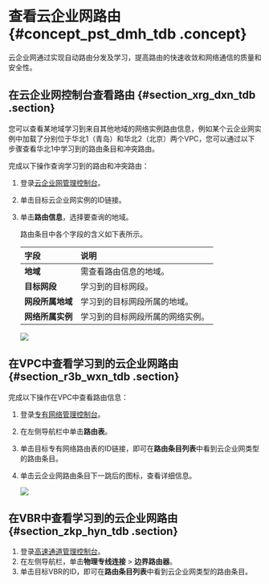 # 查看云企业网路由 {#concept_pst_dmh_tdb .concept}

云企业网通过实现自动路由分发及学习，提高路由的快速收敛和网络通信的质量和安全性。

## 在云企业网控制台查看路由 {#section_xrg_dxn_tdb .section}

您可以查看某地域学习到来自其他地域的网络实例路由信息，例如某个云企业网实例中加载了分别位于华北1（青岛）和华北2（北京）两个VPC，您可以通过以下步骤查看华北1中学习到的路由条目和冲突路由。

完成以下操作查询学习到的路由和冲突路由：

1.  登录[云企业网管理控制台](http://cen.console.aliyun.com/)。
2.  单击目标云企业网实例的ID链接。
3.  单击**路由信息**，选择要查询的地域。

    路由条目中各个字段的含义如下表所示。

    |字段|说明|
    |:-|:-|
    |**地域**|需查看路由信息的地域。|
    |**目标网段**|学习到的目标网段。|
    |**网段所属地域**|学习到的目标网段所属的地域。|
    |**网络所属实例**|学习到的目标网段所属的网络实例。|

    ![](http://static-aliyun-doc.oss-cn-hangzhou.aliyuncs.com/assets/img/3052/913_zh-CN.png)


## 在VPC中查看学习到的云企业网路由 {#section_r3b_wxn_tdb .section}

完成以下操作在VPC中查看路由信息：

1.  登录[专有网络管理控制台](https://vpcnext.console.aliyun.com/vpc/)。
2.  在左侧导航栏中单击**路由表**。
3.  单击目标专有网络路由表的ID链接，即可在**路由条目列表**中看到云企业网类型的路由条目。
4.  单击云企业网路由条目下一跳后的图标，查看详细信息。

    ![](http://static-aliyun-doc.oss-cn-hangzhou.aliyuncs.com/assets/img/3052/914_zh-CN.png)


## 在VBR中查看学习到的云企业网路由 {#section_zkp_hyn_tdb .section}

1.  登录[高速通道管理控制台](https://vpc.console.aliyun.com/expressConnect#/vbr/)。
2.  在左侧导航栏，单击**物理专线连接** \> **边界路由器**。
3.  单击目标VBR的ID，即可在**路由条目列表**中看到云企业网类型的路由条目。


